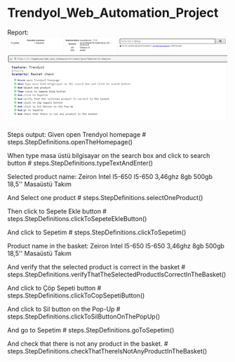 # Trendyol_Web_Automation_Project

Report:
![alt text](https://github.com/ozgeuysal48/Trendyol_Web_Automation_Project/blob/main/target/report-output.png)

Steps output:
Given open Trendyol homepage                                                # steps.StepDefinitions.openTheHomepage()

  When type masa üstü bilgisayar on the search box and click to search button # steps.StepDefinitions.typeTextAndEnter()
  
Selected product name: Zeiron Intel I5-650 I5-650 3,46ghz 8gb 500gb 18,5'' Masaüstü Takım

  And Select one product                                                      # steps.StepDefinitions.selectOneProduct()
  
  Then click to Sepete Ekle button                                            # steps.StepDefinitions.clickToSepeteEkleButton()
  
  And click to Sepetim                                                        # steps.StepDefinitions.clickToSepetim()
  
Product name in the basket: Zeiron Intel I5-650 I5-650 3,46ghz 8gb 500gb 18,5'' Masaüstü Takım

  And verify that the selected product is correct in the basket               # steps.StepDefinitions.verifyThatTheSelectedProductIsCorrectInTheBasket()
  
  And click to Çöp Sepeti button                                              # steps.StepDefinitions.clickToCopSepetiButton()
  
  And click to Sil button on the Pop-Up                                       # steps.StepDefinitions.clickToSilButtonOnThePopUp()
  
  And go to Sepetim                                                           # steps.StepDefinitions.goToSepetim()
  
  And check that there is not any product in the basket.                      # steps.StepDefinitions.checkThatThereIsNotAnyProductInTheBasket()
  
